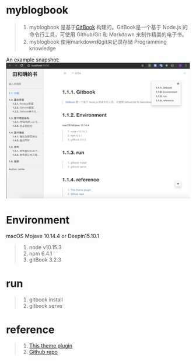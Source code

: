 # myblogbook
> 1. myblogbook 是基于[GitBook](https://www.gitbook.com/) 构建的。GitBook是一个基于 Node.js 的命令行工具，可使用 Github/Git 和 Markdown 来制作精美的电子书。
> 2. myblogbook 使用markdown和git来记录存储 Programming knowledge

An example snapshot:
![Image](./snapshot.png)

# Environment
macOS Mojave 10.14.4 or Deepin15.10.1
> 1. node v10.15.3
> 2. npm 6.4.1
> 3. gitBook 3.2.3

# run
> 1. gitbook install 
> 2. gitbook serve

# reference
> 1. [This theme plugin](https://www.npmjs.com/package/gitbook-plugin-theme-code)
> 2. [Github repo](https://github.com/Yakima-Teng/gitbook-plugin-theme-code)